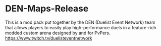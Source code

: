 # DEN-Maps-Release
 
This is a mod pack put together by the DEN (Duelist Event Network) team that allows players to easily play high-performance duels in a feature-rich modded custom arena designed by and for PvPers.
https://www.twitch.tv/duelisteventnetwork
